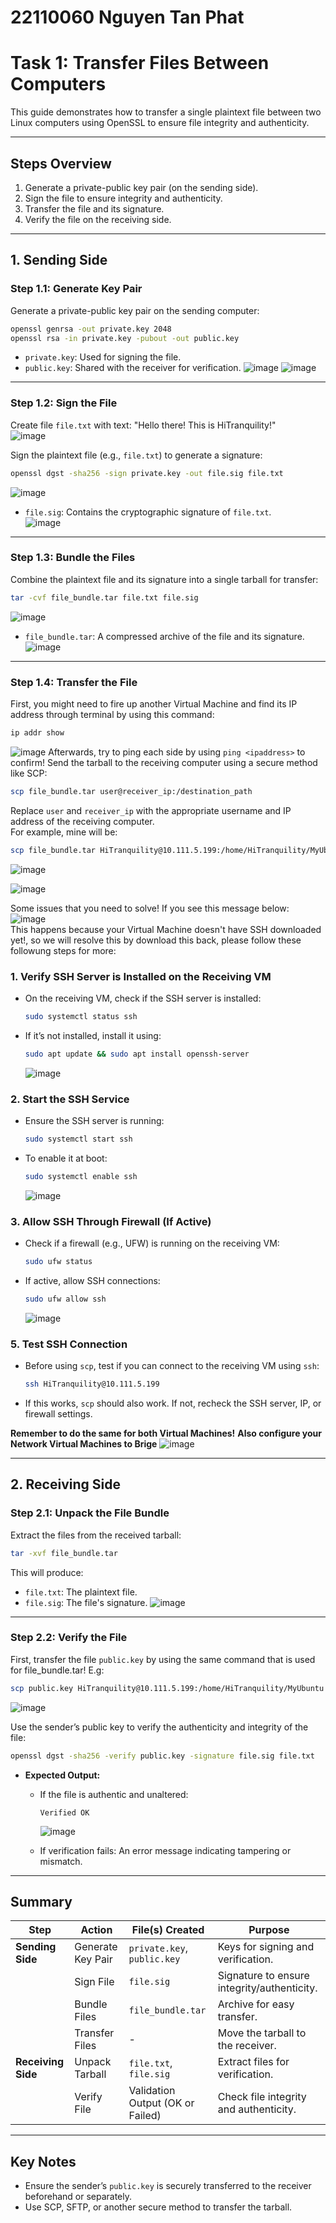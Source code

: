 # 22110060 Nguyen Tan Phat

# Task 1: Transfer Files Between Computers

This guide demonstrates how to transfer a single plaintext file between two Linux computers using OpenSSL to ensure file integrity and authenticity.

---

## **Steps Overview**
1. Generate a private-public key pair (on the sending side).
2. Sign the file to ensure integrity and authenticity.
3. Transfer the file and its signature.
4. Verify the file on the receiving side.

---

## **1. Sending Side**

### **Step 1.1: Generate Key Pair**
Generate a private-public key pair on the sending computer:

```bash
openssl genrsa -out private.key 2048
openssl rsa -in private.key -pubout -out public.key
```

- `private.key`: Used for signing the file.
- `public.key`: Shared with the receiver for verification.
![image](https://github.com/user-attachments/assets/506ef7d6-a125-45f9-b214-2582e0fe5596)
![image](https://github.com/user-attachments/assets/ce742ecc-a2aa-4371-bc27-62a6b68f131f)

---

### **Step 1.2: Sign the File**

Create file `file.txt` with text: "Hello there! This is HiTranquility!"  
![image](https://github.com/user-attachments/assets/36e09d9a-eb4f-4f86-b135-d244976d681d)

Sign the plaintext file (e.g., `file.txt`) to generate a signature:

```bash
openssl dgst -sha256 -sign private.key -out file.sig file.txt
```
![image](https://github.com/user-attachments/assets/f6ac6ab3-be74-480f-8a2f-9580afbf69e1)  

- `file.sig`: Contains the cryptographic signature of `file.txt`.  
![image](https://github.com/user-attachments/assets/9851e3a0-64b5-4dca-bc60-bd5d3ce5e8ac)

---

### **Step 1.3: Bundle the Files**
Combine the plaintext file and its signature into a single tarball for transfer:

```bash
tar -cvf file_bundle.tar file.txt file.sig
```
![image](https://github.com/user-attachments/assets/6249c7fa-4ad6-4bdf-9a60-74fb4e83e34c)

- `file_bundle.tar`: A compressed archive of the file and its signature.  
![image](https://github.com/user-attachments/assets/c0bc8d53-7475-4ca1-b77c-8d591a8f4839)

---

### **Step 1.4: Transfer the File**
First, you might need to fire up another Virtual Machine and find its IP address through terminal by using this command: 
```bash
ip addr show
```
![image](https://github.com/user-attachments/assets/ebfd19d5-0cf1-4b4e-a07e-7f860d4df4e9)
Afterwards, try to ping each side by using `ping <ipaddress>` to confirm!
Send the tarball to the receiving computer using a secure method like SCP:

```bash
scp file_bundle.tar user@receiver_ip:/destination_path
```
Replace `user` and `receiver_ip` with the appropriate username and IP address of the receiving computer.  
For example, mine will be: 
```bash
scp file_bundle.tar HiTranquility@10.111.5.199:/home/HiTranquility/MyUbuntu
```
![image](https://github.com/user-attachments/assets/4b960f77-daec-45be-a6a1-92a8b19b4f9e)

![image](https://github.com/user-attachments/assets/678cbb32-0529-4b00-8129-793645aa3251)

Some issues that you need to solve! If you see this message below: 
![image](https://github.com/user-attachments/assets/36fd6c31-23a9-453f-b34d-09c708e77f50)  
This happens because your Virtual Machine doesn't have SSH downloaded yet!, so we will resolve this by download this back, please follow these followung steps for more:
### **1. Verify SSH Server is Installed on the Receiving VM**
- On the receiving VM, check if the SSH server is installed:
  ```bash
  sudo systemctl status ssh
  ```
- If it’s not installed, install it using:
  ```bash
  sudo apt update && sudo apt install openssh-server
  ```
  ![image](https://github.com/user-attachments/assets/cd8d4b1d-01a0-4d5b-8f10-8f88bbe34040)
### **2. Start the SSH Service**
- Ensure the SSH server is running:
  ```bash
  sudo systemctl start ssh
  ```
- To enable it at boot:
  ```bash
  sudo systemctl enable ssh
  ```
  ![image](https://github.com/user-attachments/assets/3a0bf898-b6b4-4f35-aa42-a8d44edb7260)
### **3. Allow SSH Through Firewall (If Active)**
- Check if a firewall (e.g., UFW) is running on the receiving VM:
  ```bash
  sudo ufw status
  ```
- If active, allow SSH connections:
  ```bash
  sudo ufw allow ssh
  ```
  ![image](https://github.com/user-attachments/assets/982d9770-68f8-49c1-aef1-960d452c7496)
### **5. Test SSH Connection**
- Before using `scp`, test if you can connect to the receiving VM using `ssh`:
  ```bash
  ssh HiTranquility@10.111.5.199
  ```
- If this works, `scp` should also work. If not, recheck the SSH server, IP, or firewall settings.
  

**Remember to do the same for both Virtual Machines!**
**Also configure your Network Virtual Machines to Brige**
![image](https://github.com/user-attachments/assets/a5134a1c-5681-43a7-b08f-5a87c5db3ffd)

---
## **2. Receiving Side**

### **Step 2.1: Unpack the File Bundle**
Extract the files from the received tarball:

```bash
tar -xvf file_bundle.tar
```

This will produce:
- `file.txt`: The plaintext file.
- `file.sig`: The file's signature.
![image](https://github.com/user-attachments/assets/5c46dd36-3fc2-4a58-9520-0cfde7189189)

---

### **Step 2.2: Verify the File**
First, transfer the file `public.key` by using the same command that is used for file_bundle.tar! E.g:
```bash
scp public.key HiTranquility@10.111.5.199:/home/HiTranquility/MyUbuntu
```
![image](https://github.com/user-attachments/assets/5811bdfb-f1d5-4fb6-a5e1-660435b7106c)

Use the sender’s public key to verify the authenticity and integrity of the file:

```bash
openssl dgst -sha256 -verify public.key -signature file.sig file.txt
```

- **Expected Output:**
  - If the file is authentic and unaltered:  
    ```
    Verified OK
    ```
    ![image](https://github.com/user-attachments/assets/5e184491-02f8-4b8d-bf5e-f00fc67d438c)

  - If verification fails: An error message indicating tampering or mismatch.

---

## **Summary**

| **Step**         | **Action**                          | **File(s) Created**                | **Purpose**                              |
|-------------------|-------------------------------------|-------------------------------------|------------------------------------------|
| **Sending Side**  | Generate Key Pair                  | `private.key`, `public.key`         | Keys for signing and verification.       |
|                   | Sign File                          | `file.sig`                         | Signature to ensure integrity/authenticity. |
|                   | Bundle Files                       | `file_bundle.tar`                  | Archive for easy transfer.               |
|                   | Transfer Files                     | -                                  | Move the tarball to the receiver.        |
| **Receiving Side**| Unpack Tarball                     | `file.txt`, `file.sig`             | Extract files for verification.          |
|                   | Verify File                        | Validation Output (OK or Failed)   | Check file integrity and authenticity.   |

---

## **Key Notes**
- Ensure the sender’s `public.key` is securely transferred to the receiver beforehand or separately.
- Use SCP, SFTP, or another secure method to transfer the tarball.
